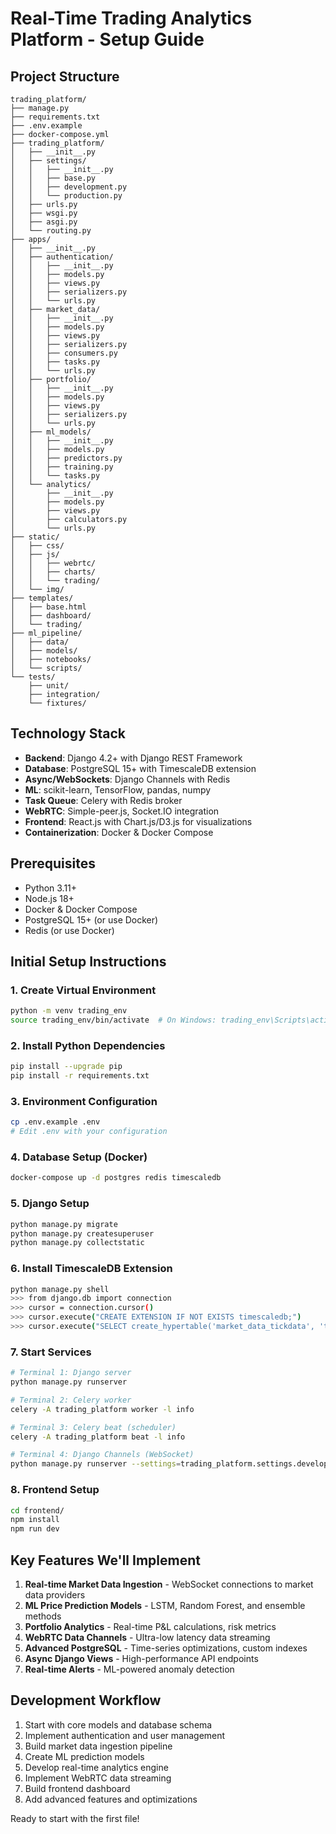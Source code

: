 # Real-Time Trading Analytics Platform - Setup Guide

## Project Structure
```
trading_platform/
├── manage.py
├── requirements.txt
├── .env.example
├── docker-compose.yml
├── trading_platform/
│   ├── __init__.py
│   ├── settings/
│   │   ├── __init__.py
│   │   ├── base.py
│   │   ├── development.py
│   │   └── production.py
│   ├── urls.py
│   ├── wsgi.py
│   ├── asgi.py
│   └── routing.py
├── apps/
│   ├── __init__.py
│   ├── authentication/
│   │   ├── __init__.py
│   │   ├── models.py
│   │   ├── views.py
│   │   ├── serializers.py
│   │   └── urls.py
│   ├── market_data/
│   │   ├── __init__.py
│   │   ├── models.py
│   │   ├── views.py
│   │   ├── serializers.py
│   │   ├── consumers.py
│   │   ├── tasks.py
│   │   └── urls.py
│   ├── portfolio/
│   │   ├── __init__.py
│   │   ├── models.py
│   │   ├── views.py
│   │   ├── serializers.py
│   │   └── urls.py
│   ├── ml_models/
│   │   ├── __init__.py
│   │   ├── models.py
│   │   ├── predictors.py
│   │   ├── training.py
│   │   └── tasks.py
│   └── analytics/
│       ├── __init__.py
│       ├── models.py
│       ├── views.py
│       ├── calculators.py
│       └── urls.py
├── static/
│   ├── css/
│   ├── js/
│   │   ├── webrtc/
│   │   ├── charts/
│   │   └── trading/
│   └── img/
├── templates/
│   ├── base.html
│   ├── dashboard/
│   └── trading/
├── ml_pipeline/
│   ├── data/
│   ├── models/
│   ├── notebooks/
│   └── scripts/
└── tests/
    ├── unit/
    ├── integration/
    └── fixtures/
```

## Technology Stack
- **Backend**: Django 4.2+ with Django REST Framework
- **Database**: PostgreSQL 15+ with TimescaleDB extension
- **Async/WebSockets**: Django Channels with Redis
- **ML**: scikit-learn, TensorFlow, pandas, numpy
- **Task Queue**: Celery with Redis broker
- **WebRTC**: Simple-peer.js, Socket.IO integration
- **Frontend**: React.js with Chart.js/D3.js for visualizations
- **Containerization**: Docker & Docker Compose

## Prerequisites
- Python 3.11+
- Node.js 18+
- Docker & Docker Compose
- PostgreSQL 15+ (or use Docker)
- Redis (or use Docker)

## Initial Setup Instructions

### 1. Create Virtual Environment
```bash
python -m venv trading_env
source trading_env/bin/activate  # On Windows: trading_env\Scripts\activate
```

### 2. Install Python Dependencies
```bash
pip install --upgrade pip
pip install -r requirements.txt
```

### 3. Environment Configuration
```bash
cp .env.example .env
# Edit .env with your configuration
```

### 4. Database Setup (Docker)
```bash
docker-compose up -d postgres redis timescaledb
```

### 5. Django Setup
```bash
python manage.py migrate
python manage.py createsuperuser
python manage.py collectstatic
```

### 6. Install TimescaleDB Extension
```bash
python manage.py shell
>>> from django.db import connection
>>> cursor = connection.cursor()
>>> cursor.execute("CREATE EXTENSION IF NOT EXISTS timescaledb;")
>>> cursor.execute("SELECT create_hypertable('market_data_tickdata', 'timestamp');")
```

### 7. Start Services
```bash
# Terminal 1: Django server
python manage.py runserver

# Terminal 2: Celery worker
celery -A trading_platform worker -l info

# Terminal 3: Celery beat (scheduler)
celery -A trading_platform beat -l info

# Terminal 4: Django Channels (WebSocket)
python manage.py runserver --settings=trading_platform.settings.development --noreload
```

### 8. Frontend Setup
```bash
cd frontend/
npm install
npm run dev
```

## Key Features We'll Implement
1. **Real-time Market Data Ingestion** - WebSocket connections to market data providers
2. **ML Price Prediction Models** - LSTM, Random Forest, and ensemble methods
3. **Portfolio Analytics** - Real-time P&L calculations, risk metrics
4. **WebRTC Data Channels** - Ultra-low latency data streaming
5. **Advanced PostgreSQL** - Time-series optimizations, custom indexes
6. **Async Django Views** - High-performance API endpoints
7. **Real-time Alerts** - ML-powered anomaly detection

## Development Workflow
1. Start with core models and database schema
2. Implement authentication and user management
3. Build market data ingestion pipeline
4. Create ML prediction models
5. Develop real-time analytics engine
6. Implement WebRTC data streaming
7. Build frontend dashboard
8. Add advanced features and optimizations

Ready to start with the first file!